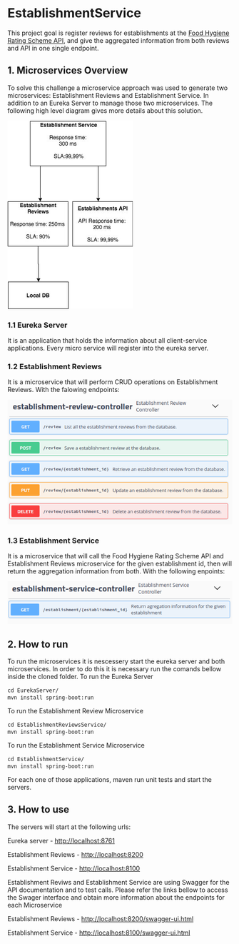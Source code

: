 # EstablishmentService
This project goal is register reviews for  establishments at the [Food Hygiene Rating Scheme API](http://api.ratings.food.gov.uk/help), and give the aggregated information from both reviews and API in one single endpoint.

## 1. Microservices Overview
To solve this challenge a microservice approach was used to generate two microservices: Establishment Reviews and Establishment Service. In addition to an Eureka Server to manage those two microservices.
The following high level diagram gives more details about this solution.

![High level diagram](high-level-diagram.png)

### 1.1 Eureka Server
It is an application that holds the information about all client-service applications. Every micro service will register into the eureka server.

### 1.2 Establishment Reviews
It is a microservice that will perform CRUD operations on Establishment Reviews.
With the falowing endpoints:

![Establishment Reviews Endpoints](reviwes-endpoint.png) 

### 1.3 Establishment Service
It is a microservice that will call the Food Hygiene Rating Scheme API and Establishment Reviews microservice for the given establishment id, then will return the aggregation information from both.
With the following enpoints:

![Establishment Service Endpoints](establishment-endpoint.png) 

## 2. How to run
To run the microservices it is nescessery start the eureka server and both microservices.
In order to do this it is necessary run the comands bellow inside the cloned folder.
To run the Eureka Server
```
cd EurekaServer/
mvn install spring-boot:run
```
To run the Establishment Review Microservice
```
cd EstablishmentReviewsService/
mvn install spring-boot:run
```
To run the Establishment Service Microservice
```
cd EstablishmentService/
mvn install spring-boot:run
```
For each one of those applications, maven run unit tests and start the servers.
## 3. How to use
The servers will start at the following urls:

Eureka server - [http://localhost:8761](http://localhost:8761)

Establishment Reviews - [http://localhost:8200](http://localhost:8200)

Establishment Service - [http://localhost:8100](http://localhost:8100)

Establishment Reviws and Establishment Service are using Swagger for the API documentation and to test calls. Please refer the links bellow to access the Swager interface and obtain more information about the endpoints for each Microservice

Establishment Reviews - [http://localhost:8200/swagger-ui.html](http://localhost:8200/swagger-ui.html)

Establishment Service - [http://localhost:8100/swagger-ui.html](http://localhost:8100/swagger-ui.html)

